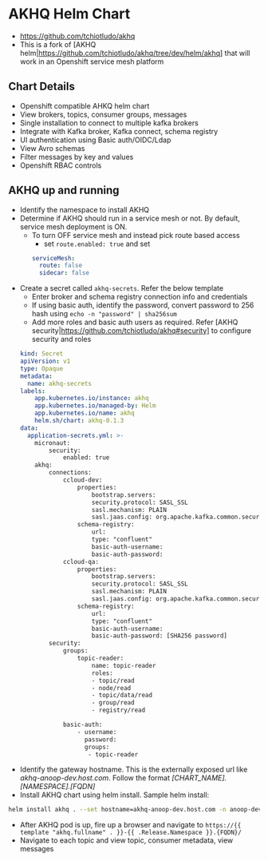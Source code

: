 # AKHQ Helm Chart
- https://github.com/tchiotludo/akhq
- This is a fork of [AKHQ helm|https://github.com/tchiotludo/akhq/tree/dev/helm/akhq] that will work in an Openshift service mesh platform


## Chart Details
- Openshift compatible AHKQ helm chart
- View brokers, topics, consumer groups, messages 
- Single installation to connect to multiple kafka brokers
- Integrate with Kafka broker, Kafka connect, schema registry
- UI authentication using Basic auth/OIDC/Ldap
- View Avro schemas
- Filter messages by key and values
- Openshift RBAC controls

## AKHQ up and running
- Identify the namespace to install AKHQ
- Determine if AKHQ should run in a service mesh or not. By default, service mesh deployment is ON.
  - To turn OFF service mesh and instead pick route based access
    - set `route.enabled: true` and set
    ```yaml
    serviceMesh:
      route: false
      sidecar: false
    ```
- Create a secret called `akhq-secrets`. Refer the below template
    - Enter broker and schema registry connection info and credentials
    - If using basic auth, identify the password, convert password to 256 hash using `echo -n "password" | sha256sum`
    - Add more roles and basic auth users as required. Refer [AKHQ security|https://github.com/tchiotludo/akhq#security] to configure security and roles
    ```yaml
    kind: Secret
    apiVersion: v1
    type: Opaque
    metadata:
      name: akhq-secrets
    labels:
        app.kubernetes.io/instance: akhq
        app.kubernetes.io/managed-by: Helm
        app.kubernetes.io/name: akhq
        helm.sh/chart: akhq-0.1.3
    data:
      application-secrets.yml: >-
        micronaut:
            security:
                enabled: true
        akhq:
            connections:
                ccloud-dev:
                    properties:
                        bootstrap.servers: 
                        security.protocol: SASL_SSL
                        sasl.mechanism: PLAIN
                        sasl.jaas.config: org.apache.kafka.common.security.plain.PlainLoginModule required username="" password="";
                    schema-registry:
                        url: 
                        type: "confluent"
                        basic-auth-username: 
                        basic-auth-password: 
                ccloud-qa:
                    properties:
                        bootstrap.servers: 
                        security.protocol: SASL_SSL
                        sasl.mechanism: PLAIN
                        sasl.jaas.config: org.apache.kafka.common.security.plain.PlainLoginModule required username="" password="";
                    schema-registry:
                        url: 
                        type: "confluent"
                        basic-auth-username: 
                        basic-auth-password: [SHA256 password]
            security:
                groups:
                    topic-reader:
                        name: topic-reader
                        roles:
                        - topic/read
                        - node/read
                        - topic/data/read
                        - group/read
                        - registry/read

                basic-auth:
                    - username: 
                      password: 
                      groups:
                       - topic-reader
    ```
- Identify the gateway hostname. This is the externally exposed url like _akhq-anoop-dev.host.com_. Follow the format _[CHART_NAME].[NAMESPACE].[FQDN]_
- Install AKHQ chart using helm install. Sample helm install: 
```bash
helm install akhq . --set hostname=akhq-anoop-dev.host.com -n anoop-dev
```
- After AKHQ pod is up, fire up a browser and navigate to `https://{{ template "akhq.fullname" . }}-{{ .Release.Namespace }}.{FQDN}/`
- Navigate to each topic and view topic, consumer metadata, view messages